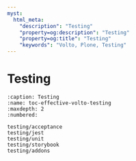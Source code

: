 ```yaml
---
myst:
  html_meta:
    "description": "Testing"
    "property=og:description": "Testing"
    "property=og:title": "Testing"
    "keywords": "Volto, Plone, Testing"
---
```


# Testing

```{toctree}
:caption: Testing
:name: toc-effective-volto-testing
:maxdepth: 2
:numbered:

testing/acceptance
testing/jest
testing/unit
testing/storybook
testing/addons
```

